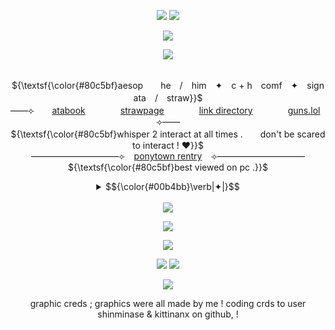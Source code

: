 <!--



    ⢼⠀⠀⢀⣦⠀⠀⠀
⠀⠀⠲⣿⡴⣶⢬⣷⡄⠀⠀
⢀⣄⣀⣰⣿⣽⣿⣴⣶⣶⠀
⣸⣿⣿⣿⣿⣿⣿⣿⣿⣿⣧    medkit
⠙⠻⢿⣿⣿⣿⣿⣿⣿⣿⡟       from phighting
⠀⠀⣾⣿⣿⣿⣿⣿⡷⣿⣿
⠀⠀⣿⣿⣿⣿⣿⣿⡗⣿⣿
⠀⠸⠿⣿⡿⠙⠿⠿⠃⠉⠉





 </!-->
<p align="center"> 
    <img src="https://files.catbox.moe/31g0r0.png"/>
  <img src="https://komarev.com/ghpvc/?username=aesvic&style=flat-square&color=80c5bf&label=+++LIARS+++𓈒+++"/>
<p align="center">
<img src="https://files.catbox.moe/p5u4l8.png"/>
</p>

<p align="center">
<img src="https://readme-typing-svg.demolab.com?font=Neuton&size=24&duration=2000&pause=1000&color=00B4BB&center=true&width=435&lines=Hero+.+Gonna+prove+my+version+of+justice;is+more+just+than+yours+!;Uno+%2C+remaining+on+this+stage+%2C+I+am+the+only+one+.;I+am+my+biggest+fan+.;I+am+my+biggest+fan+.;I+am+my+enemy+and+my+friend+."/>
</p>

<p align="center">
   <br> ${\textsf{\color{#80c5bf}aesop　　he　/　him　✦　c + h　comf　✦　sign ata　/　straw}}$ 
 <br>
  ——⟣　　<a href="https://medkit.atabook.org">atabook</a>　　　　<a href="https://aesvic.straw.page">strawpage</a>　　　　<a href="https://rentry.co/victor-grantz">link directory</a>　　　　<a href="https://guns.lol/exorspace">guns.lol</a>　　⟢——
     <br> ${\textsf{\color{#80c5bf}whisper 2 interact at all times .　　don't be scared to interact ! ♥}}$ 
 <br>
   ——————————⟣⠀ <a href="https://rentry.co/shadow-peach">ponytown rentry</a> ⠀⟢——————————
         <br> ${\textsf{\color{#80c5bf}best viewed on pc .}}$ <br></p>
    <div align="center">
    <details>
              <summary> <td>$${\color{#00b4bb}\verb|✦|}$$</td></summary>
<a href="https://www.last.fm/user/vicsop"><img src="https://lastfm-recently-played.vercel.app/api?user=vicsop&footer_style=wave&count=1&width=500&loved=true&header_style=none&bg_color=80c5bf" align="center" alt="LASTFM"></a><br><br>
       ${\textsf{\color{#80c5bf}recommend me music through sending a message on my ata !}}$
                  ${\textsf{\color{#80c5bf}also ! phighting fans please, PLEASE bmf i want phighting friends that play da game pls thanksies!!! :P}}$

<br><br>
</details>
    <br>
      <img src="https://komarev.com/ghpvc/?username=predisasters&style=flat-square&color=80c5bf&label=+++TRUTHFUL+++𓈒+++"/>
 <br>
  </p>

<p align="center">
<img src="https://files.catbox.moe/u9jp17.png"/>
</p>


<p align="center">
<img src="https://files.catbox.moe/edgvvk.png"/>
</p>
<p align="center">
  <img src=https://spotify-github-profile.kittinanx.com/api/view?uid=h63e9eve7j8iinoi3disbnwky&cover_image=true&theme=novatorem&show_offline=false&background_color=725b73&interchange=false&bar_color=f9eed9&bar_color_cover=true)](https://spotify-github-profile.kittinanx.com/api/view?uid=h63e9eve7j8iinoi3disbnwky&redirect=true)>
<a href="https://github.com/shinminase/marquee/">
  <img src="images/svg/marquee.svg"></img>
</a>
  
<p align="center">
<img src="https://files.catbox.moe/edgvvk.png"/>
</p>

<p align="center">
graphic creds ; graphics were all made by me ! coding crds to user shinminase & kittinanx on github, !
